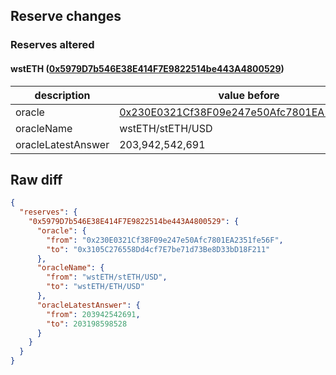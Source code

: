 ## Reserve changes

### Reserves altered

#### wstETH ([0x5979D7b546E38E414F7E9822514be443A4800529](https://https://arbiscan.io/address/0x5979D7b546E38E414F7E9822514be443A4800529))

| description | value before | value after |
| --- | --- | --- |
| oracle | [0x230E0321Cf38F09e247e50Afc7801EA2351fe56F](https://https://arbiscan.io/address/0x230E0321Cf38F09e247e50Afc7801EA2351fe56F) | [0x3105C276558Dd4cf7E7be71d73Be8D33bD18F211](https://https://arbiscan.io/address/0x3105C276558Dd4cf7E7be71d73Be8D33bD18F211) |
| oracleName | wstETH/stETH/USD | wstETH/ETH/USD |
| oracleLatestAnswer | 203,942,542,691 | 203,198,598,528 |


## Raw diff

```json
{
  "reserves": {
    "0x5979D7b546E38E414F7E9822514be443A4800529": {
      "oracle": {
        "from": "0x230E0321Cf38F09e247e50Afc7801EA2351fe56F",
        "to": "0x3105C276558Dd4cf7E7be71d73Be8D33bD18F211"
      },
      "oracleName": {
        "from": "wstETH/stETH/USD",
        "to": "wstETH/ETH/USD"
      },
      "oracleLatestAnswer": {
        "from": 203942542691,
        "to": 203198598528
      }
    }
  }
}
```